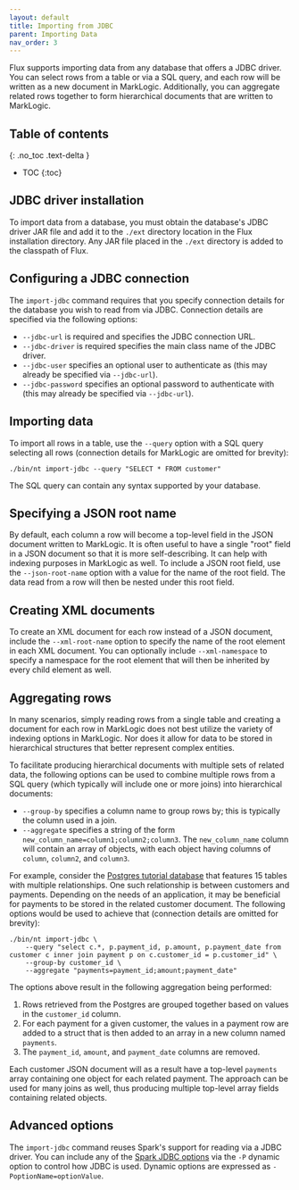 ```yaml
---
layout: default
title: Importing from JDBC
parent: Importing Data
nav_order: 3
---
```


Flux supports importing data from any database that offers a JDBC driver. You can select rows from a table or via a 
SQL query, and each row will be written as a new document in MarkLogic. Additionally, you can aggregate related rows
together to form hierarchical documents that are written to MarkLogic. 

## Table of contents
{: .no_toc .text-delta }

- TOC
{:toc}

## JDBC driver installation

To import data from a database, you must obtain the database's JDBC driver JAR file and add it to the `./ext` directory
location in the Flux installation directory. Any JAR file placed in the `./ext` directory is added to the classpath of
Flux.

## Configuring a JDBC connection

The `import-jdbc` command requires that you specify connection details for the database you wish to read from via JDBC.
Connection details are specified via the following options:

- `--jdbc-url` is required and specifies the JDBC connection URL.
- `--jdbc-driver` is required specifies the main class name of the JDBC driver.
- `--jdbc-user` specifies an optional user to authenticate as (this may already be specified via `--jdbc-url`).
- `--jdbc-password` specifies an optional password to authenticate with (this may already be specified via `--jdbc-url`).

## Importing data

To import all rows in a table, use the `--query` option with a SQL query selecting all rows (connection details for 
MarkLogic are omitted for brevity):

    ./bin/nt import-jdbc --query "SELECT * FROM customer" 

The SQL query can contain any syntax supported by your database. 

## Specifying a JSON root name

By default, each column a row will become a top-level field in the JSON document written to
MarkLogic. It is often useful to have a single "root" field in a JSON document so that it is more self-describing. It
can help with indexing purposes in MarkLogic as well. To include a JSON root field, use the `--json-root-name` option with
a value for the name of the root field. The data read from a row will then be nested under this root field.

## Creating XML documents

To create an XML document for each row instead of a JSON document, include the `--xml-root-name`
option to specify the name of the root element in each XML document. You can optionally include `--xml-namespace` to
specify a namespace for the root element that will then be inherited by every child element as well.

## Aggregating rows

In many scenarios, simply reading rows from a single table and creating a document for each row in MarkLogic does not
best utilize the variety of indexing options in MarkLogic. Nor does it allow for data to be stored in hierarchical
structures that better represent complex entities. 

To facilitate producing hierarchical documents with multiple sets of related data, the following options can be used
to combine multiple rows from a SQL query (which typically will include one or more joins) into hierarchical documents:

- `--group-by` specifies a column name to group rows by; this is typically the column used in a join.
- `--aggregate` specifies a string of the form `new_column_name=column1;column2;column3`. The `new_column_name` column
  will contain an array of objects, with each object having columns of `column`, `column2`, and `column3`.

For example, consider the [Postgres tutorial database](https://www.postgresqltutorial.com/postgresql-getting-started/postgresql-sample-database/)
that features 15 tables with multiple relationships. One such relationship is between customers and payments. Depending
on the needs of an application, it may be beneficial for payments to be stored in the related customer document. The
following options would be used to achieve that (connection details are omitted for brevity):

```
./bin/nt import-jdbc \
    --query "select c.*, p.payment_id, p.amount, p.payment_date from customer c inner join payment p on c.customer_id = p.customer_id" \
    --group-by customer_id \
    --aggregate "payments=payment_id;amount;payment_date"
```

The options above result in the following aggregation being performed:

1. Rows retrieved from the Postgres are grouped together based on values in the `customer_id` column.
2. For each payment for a given customer, the values in a payment row are added to a struct that is then added to an array 
in a new column named `payments`.
3. The `payment_id`, `amount`, and `payment_date` columns are removed.

Each customer JSON document will as a result have a top-level `payments` array containing one object for each related
payment. The approach can be used for many joins as well, thus producing multiple top-level array fields containing
related objects.

## Advanced options

The `import-jdbc` command reuses Spark's support for reading via a JDBC driver. You can include any of
the [Spark JDBC options](https://spark.apache.org/docs/latest/sql-data-sources-jdbc.html) via the `-P` dynamic option
to control how JDBC is used. Dynamic options are expressed as `-PoptionName=optionValue`.
